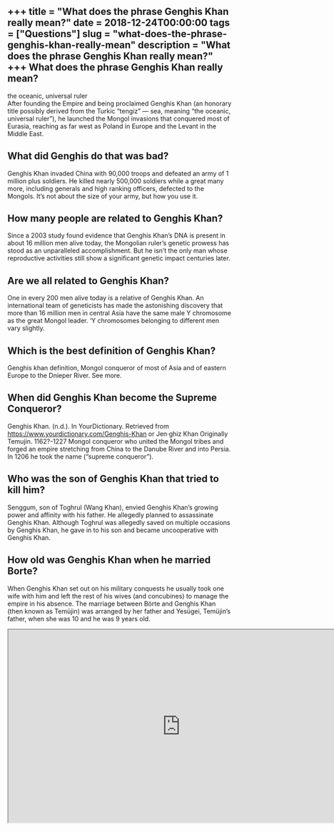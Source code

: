 +++
title = "What does the phrase Genghis Khan really mean?"
date = 2018-12-24T00:00:00
tags = ["Questions"]
slug = "what-does-the-phrase-genghis-khan-really-mean"
description = "What does the phrase Genghis Khan really mean?"
+++
What does the phrase Genghis Khan really mean?
----------------------------------------------

the oceanic, universal ruler  
After founding the Empire and being proclaimed Genghis Khan (an honorary title possibly derived from the Turkic “tengiz” — sea, meaning “the oceanic, universal ruler”), he launched the Mongol invasions that conquered most of Eurasia, reaching as far west as Poland in Europe and the Levant in the Middle East.

What did Genghis do that was bad?
---------------------------------

Genghis Khan invaded China with 90,000 troops and defeated an army of 1 million plus soldiers. He killed nearly 500,000 soldiers while a great many more, including generals and high ranking officers, defected to the Mongols. It’s not about the size of your army, but how you use it.

How many people are related to Genghis Khan?
--------------------------------------------

Since a 2003 study found evidence that Genghis Khan’s DNA is present in about 16 million men alive today, the Mongolian ruler’s genetic prowess has stood as an unparalleled accomplishment. But he isn’t the only man whose reproductive activities still show a significant genetic impact centuries later.

Are we all related to Genghis Khan?
-----------------------------------

One in every 200 men alive today is a relative of Genghis Khan. An international team of geneticists has made the astonishing discovery that more than 16 million men in central Asia have the same male Y chromosome as the great Mongol leader. ‘Y chromosomes belonging to different men vary slightly.

Which is the best definition of Genghis Khan?
---------------------------------------------

Genghis khan definition, Mongol conqueror of most of Asia and of eastern Europe to the Dnieper River. See more.

When did Genghis Khan become the Supreme Conqueror?
---------------------------------------------------

Genghis Khan. (n.d.). In YourDictionary. Retrieved from https://www.yourdictionary.com/Genghis-Khan or Jen·ghiz Khan Originally Temujin. 1162?-1227 Mongol conqueror who united the Mongol tribes and forged an empire stretching from China to the Danube River and into Persia. In 1206 he took the name (“supreme conqueror”).

Who was the son of Genghis Khan that tried to kill him?
-------------------------------------------------------

Senggum, son of Toghrul (Wang Khan), envied Genghis Khan’s growing power and affinity with his father. He allegedly planned to assassinate Genghis Khan. Although Toghrul was allegedly saved on multiple occasions by Genghis Khan, he gave in to his son and became uncooperative with Genghis Khan.

How old was Genghis Khan when he married Borte?
-----------------------------------------------

When Genghis Khan set out on his military conquests he usually took one wife with him and left the rest of his wives (and concubines) to manage the empire in his absence. The marriage between Börte and Genghis Khan (then known as Temüjin) was arranged by her father and Yesügei, Temüjin’s father, when she was 10 and he was 9 years old.

<iframe allow="accelerometer; autoplay; clipboard-write; encrypted-media; gyroscope; picture-in-picture" allowfullscreen="" class="__youtube_prefs__  epyt-is-override  no-lazyload" data-no-lazy="1" data-origheight="433" data-origwidth="770" data-skipgform_ajax_framebjll="" height="433" id="_ytid_48836" loading="lazy" src="https://www.youtube.com/embed/pDyece8CQF8?enablejsapi=1&autoplay=0&cc_load_policy=0&cc_lang_pref=&iv_load_policy=1&loop=0&modestbranding=0&rel=1&fs=1&playsinline=0&autohide=2&theme=dark&color=red&controls=1&" title="YouTube player" width="770"></iframe>